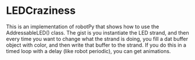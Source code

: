 # LEDCraziness
This is an implementation of robotPy that shows how to use the AddressableLED() class. 
The gist is you instantiate the LED strand, and then every time you want to change what the strand is doing, 
you fill a dat buffer object with color, and then write that buffer to the strand. If you do this in a timed loop with a delay (like robot periodic), you can get animations.
